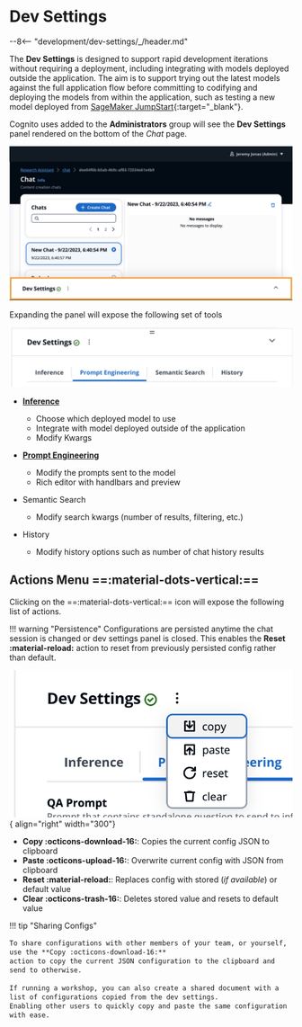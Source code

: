# Dev Settings

--8<-- "development/dev-settings/_/header.md"

The **Dev Settings** is designed to support rapid development iterations without requiring a deployment, including integrating with models deployed outside the application. The aim is to support trying out the latest models against the full application flow before committing to codifying and deploying the models from within the application, such as testing a new model deployed from [SageMaker JumpStart](https://docs.aws.amazon.com/sagemaker/latest/dg/jumpstart-foundation-models.html){:target="_blank"}.

Cognito uses added to the **Administrators** group will see the **Dev Settings** panel rendered on the bottom of the *Chat* page.

![Closed](image.png)

Expanding the panel will expose the following set of tools

![Tabs](image-1.png)

- **[Inference](./inference/index.md)**
    - Choose which deployed model to use
    - Integrate with model deployed outside of the application
    - Modify Kwargs

- **[Prompt Engineering](./prompting/index.md)**
    - Modify the prompts sent to the model
    - Rich editor with handlbars and preview

- Semantic Search
    - Modify search kwargs (number of results, filtering, etc.)

- History
    - Modify history options such as number of chat history results

## Actions Menu ==:material-dots-vertical:==

Clicking on the ==:material-dots-vertical:== icon will expose the following list of actions.

!!! warning "Persistence"
    Configurations are persisted anytime the chat session is changed or dev settings panel is closed.
    This enables the **Reset :material-reload:** action to reset from previously persisted config rather than default.

![Alt text](image-2.png){ align="right" width="300"}

- **Copy :octicons-download-16:**: Copies the current config JSON to clipboard
- **Paste :octicons-upload-16:**: Overwrite current config with JSON from clipboard
- **Reset :material-reload:**: Replaces config with stored (*if available*) or default value
- **Clear :octicons-trash-16:**: Deletes stored value and resets to default value

!!! tip "Sharing Configs"

    To share configurations with other members of your team, or yourself, use the **Copy :octicons-download-16:**
    action to copy the current JSON configuration to the clipboard and send to otherwise.

    If running a workshop, you can also create a shared document with a list of configurations copied from the dev settings.
    Enabling other users to quickly copy and paste the same configuration with ease.
